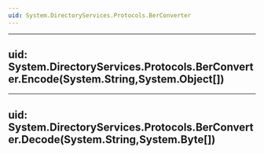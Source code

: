 ```yaml
---
uid: System.DirectoryServices.Protocols.BerConverter
---
```


---
uid: System.DirectoryServices.Protocols.BerConverter.Encode(System.String,System.Object[])
---

---
uid: System.DirectoryServices.Protocols.BerConverter.Decode(System.String,System.Byte[])
---
